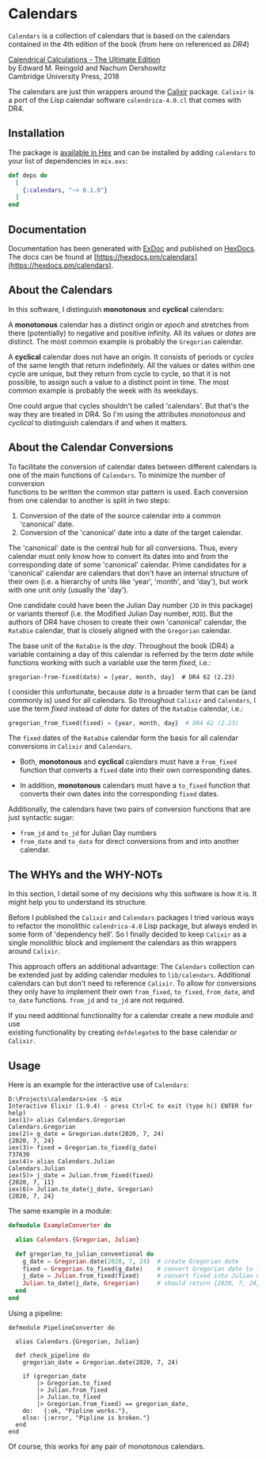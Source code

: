 # Calendars

`Calendars` is a collection of calendars that is based on the calendars contained 
in the 4th edition of the book (from here on referenced as _DR4_)
     
[Calendrical Calculations - The Ultimate Edition](https://www.cs.tau.ac.il/~nachum/calendar-book/fourth-edition/)  
by Edward M. Reingold and Nachum Dershowitz  
Cambridge University Press, 2018
 
The calendars are just thin wrappers around the [Calixir](https://hex.pm/packages/calixir) 
package. `Calixir` is a port of the Lisp calendar software `calendrica-4.0.cl` that comes
with DR4.

## Installation

The package is [available in Hex](https://packages/calendars) and can be installed
by adding `calendars` to your list of dependencies in `mix.exs`:

```elixir
def deps do
  [
    {:calendars, "~> 0.1.0"}
  ]
end
```

## Documentation

Documentation has been generated with [ExDoc](https://github.com/elixir-lang/ex_doc)
and published on [HexDocs](https://hexdocs.pm). The docs can be found 
at [https://hexdocs.pm/calendars](https://hexdocs.pm/calendars).

## About the Calendars

In this software, I distinguish __monotonous__ and __cyclical__ 
calendars:

A __monotonous__ calendar has a distinct origin or _epoch_ and 
stretches from there (potentially) to negative and positive infinity. 
All its values or _dates_ are distinct. The most common example is 
probably the `Gregorian` calendar.

A __cyclical__ calendar does not have an origin. It consists of periods or 
_cycles_ of the same length that return indefinitely. All the values or 
dates within one cycle are unique, but they return from cycle to cycle, 
so that it is not possible, to assign such a value to a distinct point 
in time. The most common example is probably the week with its weekdays. 

One could argue that cycles shouldn't be called 'calendars'. But that's the 
way they are treated in DR4. So I'm using the attributes _monotonous_ and 
_cyclical_ to distinguish calendars if and when it matters.

## About the Calendar Conversions

To facilitate the conversion of calendar dates between different calendars 
is one of the main functions of `Calendars`. To minimize the number of conversion  
functions to be written the common star pattern is used. Each conversion from 
one calendar to another is split in two steps:

1. Conversion of the date of the source calendar into a common 'canonical' date.
2. Conversion of the 'canonical' date into a date of the target calendar.

The 'canonical' date is the central hub for all conversions.
Thus, every calendar must only know how to convert its dates into and from 
the corresponding date of some 'canonical' calendar. Prime candidates for a 
'canonical' calendar are calendars that don't have an internal structure of 
their own (i.e. a hierarchy of units like 'year', 'month', and 'day'), but 
work with one unit only (usually the 'day').   
  
One candidate could have been the Julian Day number (`JD` in this package) or
variants thereof (i.e. the Modified Julian Day number, `MJD`). But the 
authors of DR4 have chosen to create their own 'canonical' calendar,
the `RataDie` calendar, that is closely aligned with the `Gregorian` calendar.

The base unit of the `RataDie` is the _day_. Throughout the book (DR4) a  
variable containing a day of this calendar is referred by the term _date_ 
while functions working with such a variable use the term _fixed_, i.e.:

```
gregorian-from-fixed(date) = [year, month, day]  # DR4 62 (2.23)
``` 

I consider this unfortunate, because _date_ is a broader term that can be 
(and commonly is) used for all calendars. So throughout `Calixir` and `Calendars`, 
I use the term _fixed_ instead of _date_ for dates of the `RataDie` calendar, i.e.:

```elixir
gregorian_from_fixed(fixed) = {year, month, day}  # DR4 62 (2.23)
``` 
    
The `fixed` dates of the `RataDie` calendar form the basis for all calendar 
conversions in `Calixir` and `Calendars`. 
- Both, **monotonous** and **cyclical** calendars must have a `from_fixed` function 
that converts a `fixed` date into their own corresponding dates. 

- In addition, **monotonous** calendars must have a `to_fixed` function 
that converts their own dates into the corresponding `fixed` dates. 

Additionally, the calendars have two pairs of conversion functions that are just
syntactic sugar:

- `from_jd` and `to_jd` for Julian Day numbers
- `from_date` and `to_date` for direct conversions from and into another calendar.

## The WHYs and the WHY-NOTs

In this section, I detail some of my decisions why this software is how it is. 
It might help you to understand its structure. 

Before I published the `Calixir` and `Calendars` packages I tried 
various ways to refactor the monolithic `calendrica-4.0` Lisp package, but always 
ended in some form of 'dependency hell'. So I finally decided to keep `Calixir` 
as a single monolithic block and implement the calendars as thin wrappers around 
`Calixir`.

This approach offers an additional advantage: The `Calendars` collection can be 
extended just by adding calendar modules to `lib/calendars`. Additional calendars 
can but don't need to reference `Calixir`. To allow for conversions they only 
have to implement their own `from_fixed`, `to_fixed`, `from_date`, and `to_date` 
functions. `from_jd` and `to_jd` are not required.

If you need additional functionality for a calendar create a new module and use  
existing functionality by creating `defdelegate`s to the base calendar or `Calixir`.   

## Usage

Here is an example for the interactive use of `Calendars`:

```
D:\Projects\calendars>iex -S mix
Interactive Elixir (1.9.4) - press Ctrl+C to exit (type h() ENTER for help)
iex(1)> alias Calendars.Gregorian
Calendars.Gregorian
iex(2)> g_date = Gregorian.date(2020, 7, 24)
{2020, 7, 24}
iex(3)> fixed = Gregorian.to_fixed(g_date)
737630
iex(4)> alias Calendars.Julian
Calendars.Julian
iex(5)> j_date = Julian.from_fixed(fixed)
{2020, 7, 11}
iex(6)> Julian.to_date(j_date, Gregorian)
{2020, 7, 24}
```
   
The same example in a module:

```elixir
defmodule ExampleConverter do

  alias Calendars.{Gregorian, Julian}

  def gregorian_to_julian_conventional do
    g_date = Gregorian.date(2020, 7, 24)  # create Gregorian date 
    fixed = Gregorian.to_fixed(g_date)    # convert Gregorian date to fixed
    j_date = Julian.from_fixed(fixed)     # convert fixed into Julian date
    Julian.to_date(j_date, Gregorian)     # should return {2020, 7, 24}
  end
end
```
Using a pipeline:

```èlixir
defmodule PipelineConverter do

  alias Calendars.{Gregorian, Julian}

  def check_pipeline do
    gregorian_date = Gregorian.date(2020, 7, 24)

    if (gregorian_date
        |> Gregorian.to_fixed
        |> Julian.from_fixed
        |> Julian.to_fixed
        |> Gregorian.from_fixed) == gregorian_date,
    do:   {:ok, "Pipline works."},
    else: {:error, "Pipline is broken."}   
  end
end
``` 

Of course, this works for any pair of monotonous calendars.


  
